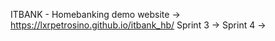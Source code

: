 ITBANK - Homebanking demo
website ->  https://lxrpetrosino.github.io/itbank_hb/
Sprint 3 ->
Sprint 4 ->
